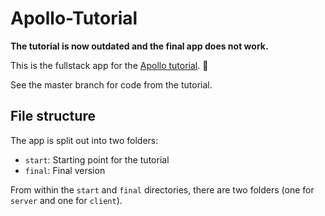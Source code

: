 # Apollo-Tutorial
**The tutorial is now outdated and the final app does not work.**

This is the fullstack app for the [Apollo tutorial](http://apollographql.com/docs/tutorial/introduction.html). 🚀

See the master branch for code from the tutorial.

## File structure

The app is split out into two folders:
- `start`: Starting point for the tutorial
- `final`: Final version

From within the `start` and `final` directories, there are two folders (one for `server` and one for `client`).
